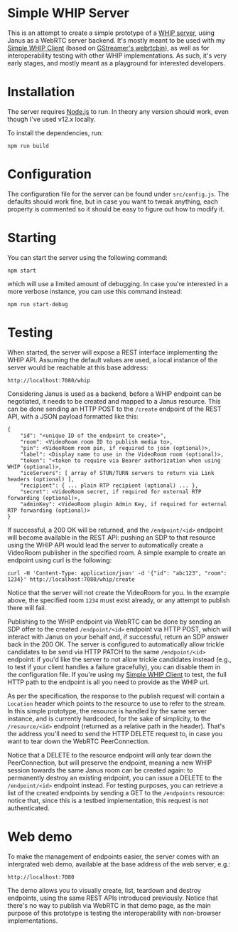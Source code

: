 Simple WHIP Server
==================

This is an attempt to create a simple prototype of a [WHIP server](https://www.ietf.org/archive/id/draft-ietf-wish-whip-00.html), using Janus as a WebRTC server backend. It's mostly meant to be used with my [Simple WHIP Client](https://github.com/lminiero/simple-whip-client) (based on [GStreamer's webrtcbin](https://gstreamer.freedesktop.org/documentation/webrtc/index.html)), as well as for interoperability testing with other WHIP implementations. As such, it's very early stages, and mostly meant as a playground for interested developers.

# Installation

The server requires [Node.js](https://nodejs.org/) to run. In theory any version should work, even though I've used v12.x locally.

To install the dependencies, run:

	npm run build

# Configuration

The configuration file for the server can be found under `src/config.js`. The defaults should work fine, but in case you want to tweak anything, each property is commented so it should be easy to figure out how to modify it.

# Starting

You can start the server using the following command:

	npm start

which will use a limited amount of debugging. In case you're interested in a more verbose instance, you can use this command instead:

	npm run start-debug

# Testing

When started, the server will expose a REST interface implementing the WHIP API. Assuming the default values are used, a local instance of the server would be reachable at this base address:

	http://localhost:7080/whip

Considering Janus is used as a backend, before a WHIP endpoint can be negotiated, it needs to be created and mapped to a Janus resource. This can be done sending an HTTP POST to the `/create` endpoint of the REST API, with a JSON payload formatted like this:

```
{
	"id": "<unique ID of the endpoint to create>",
	"room": <VideoRoom room ID to publish media to>,
	"pin": <VideoRoom room pin, if required to join (optional)>,
	"label": <Display name to use in the VideoRoom room (optional)>,
	"token": "<token to require via Bearer authorization when using WHIP (optional)>,
	"iceServers": [ array of STUN/TURN servers to return via Link headers (optional) ],
	"recipient": { ... plain RTP recipient (optional) ... },
	"secret": <VideoRoom secret, if required for external RTP forwarding (optional)>,
	"adminKey": <VideoRoom plugin Admin Key, if required for external RTP forwarding (optional)>
}
```

If successful, a 200 OK will be returned, and the `/endpoint/<id>` endpoint will become available in the REST API: pushing an SDP to that resource using the WHIP API would lead the server to automatically create a VideoRoom publisher in the specified room. A simple example to create an endpoint using curl is the following:

	curl -H 'Content-Type: application/json' -d '{"id": "abc123", "room": 1234}' http://localhost:7080/whip/create

Notice that the server will not create the VideoRoom for you. In the example above, the specified room `1234` must exist already, or any attempt to publish there will fail.

Publishing to the WHIP endpoint via WebRTC can be done by sending an SDP offer to the created `/endpoint/<id>` endpoint via HTTP POST, which will interact with Janus on your behalf and, if successful, return an SDP answer back in the 200 OK. The server is configured to automatically allow trickle candidates to be send via HTTP PATCH to the same `/endpoint/<id>` endpoint: if you'd like the server to not allow trickle candidates instead (e.g., to test if your client handles a failure gracefully), you can disable them in the configuration file. If you're using my [Simple WHIP Client](https://github.com/lminiero/simple-whip-client) to test, the full HTTP path to the endpoint is all you need to provide as the WHIP url.

As per the specification, the response to the publish request will contain a `Location` header which points to the resource to use to refer to the stream. In this simple prototype, the resource is handled by the same server instance, and is currently hardcoded, for the sake of simplicity, to the `/resource/<id>` endpoint (returned as a relative path in the header). That's the address you'll need to send the HTTP DELETE request to, in case you want to tear down the WebRTC PeerConnection.

Notice that a DELETE to the resource endpoint will only tear down the PeerConnection, but will preserve the endpoint, meaning a new WHIP session towards the same Janus room can be created again: to permanently destroy an existing endpoint, you can issue a DELETE to the `/endpoint/<id>` endpoint instead. For testing purposes, you can retrieve a list of the created endpoints by sending a GET to the `/endpoints` resource: notice that, since this is a testbed implementation, this request is not authenticated.

# Web demo

To make the management of endpoints easier, the server comes with an intergrated web demo, available at the base address of the web server, e.g.:

	http://localhost:7080

The demo allows you to visually create, list, teardown and destroy endpoints, using the same REST APIs introduced previously. Notice that there's no way to publish via WebRTC in that demo page, as the main purpose of this prototype is testing the interoperability with non-browser implementations.
